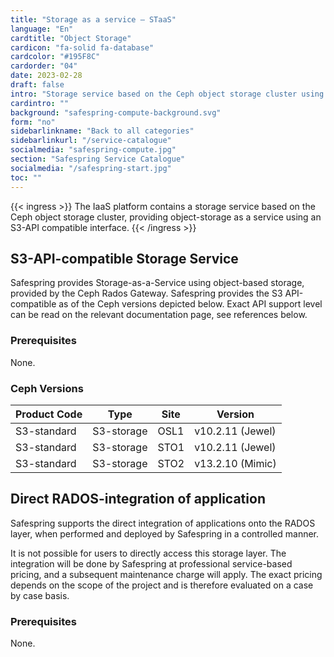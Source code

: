 ```yaml
---
title: "Storage as a service – STaaS"
language: "En"
cardtitle: "Object Storage"
cardicon: "fa-solid fa-database"
cardcolor: "#195F8C"
cardorder: "04"
date: 2023-02-28
draft: false
intro: "Storage service based on the Ceph object storage cluster using S3-API."
cardintro: ""
background: "safespring-compute-background.svg"
form: "no"
sidebarlinkname: "Back to all categories"
sidebarlinkurl: "/service-catalogue"
socialmedia: "safespring-compute.jpg"
section: "Safespring Service Catalogue"
socialmedia: "/safespring-start.jpg"
toc: ""
---
```


{{< ingress >}}
The IaaS platform contains a storage service based on the Ceph object storage cluster, providing object-storage as a service using an S3-API compatible interface.
{{< /ingress >}}

## S3-API-compatible Storage Service
Safespring provides Storage-as-a-Service using object-based storage, provided by the Ceph Rados Gateway. Safespring provides the S3 API-compatible as of the Ceph versions depicted below. Exact API support level can be read on the relevant documentation page, see references below. 

### Prerequisites
None.

### Ceph Versions

<table class="width100">
  <thead>
    <tr>
      <th>Product Code</th>
      <th>Type</th>
      <th>Site</th>
      <th>Version</th>
    </tr>
  </thead>
  <tbody>
    <tr>
      <td>S3-standard</td>
      <td>S3-storage</td>
      <td>OSL1</td>
      <td>v10.2.11 (Jewel)</td>
    </tr>
    <tr>
      <td>S3-standard</td>
      <td>S3-storage</td>
      <td>STO1</td>
      <td>v10.2.11 (Jewel)</td>
    </tr>
    <tr>
      <td>S3-standard</td>
      <td>S3-storage</td>
      <td>STO2</td>
      <td>v13.2.10 (Mimic)</td>
    </tr>
  </tbody>
</table>


## Direct RADOS-integration of application
Safespring supports the direct integration of applications onto the RADOS layer, when performed and deployed by Safespring in a controlled manner. 

It is not possible for users to directly access this storage layer. The integration will be done by Safespring at professional service-based pricing, and a subsequent maintenance charge will apply. The exact pricing depends on the scope of the project and is therefore evaluated on a case by case basis.

### Prerequisites
None.
